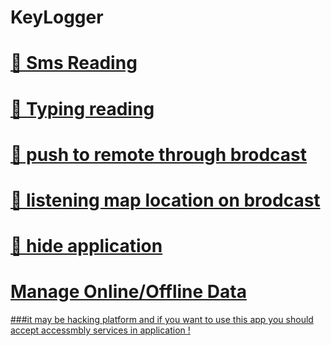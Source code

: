 # KeyLogger

<a href="https://play.google.com/store/apps/details?id=apk.typingrecorder&hl=en&gl=US">

  
# 📌 Sms Reading 
# 📌 Typing reading
# 📌 push to remote through brodcast
# 📌 listening map location on brodcast
# 📌 hide application
# Manage Online/Offline Data 

###it may be  hacking platform and  if you want to use this app you should accept accessmbly services in application !
